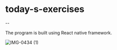 # today-s-exercises
--

The program is built using React native framework.

![IMG-0434 (1)](https://user-images.githubusercontent.com/105481794/173241092-97835c09-3048-4352-9af3-144608124ab5.jpg)

